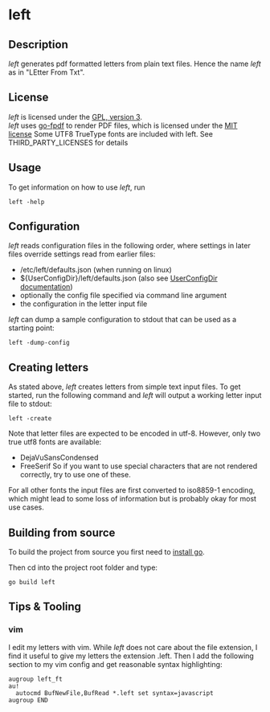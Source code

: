 # left

## Description

_left_ generates pdf formatted letters from plain text files. 
Hence the name _left_ as in "LEtter From Txt".

## License

_left_ is licensed under the [GPL, version 3](LICENSE).  
_left_ uses [go-fpdf](https://github.com/go-pdf/fpdf) to render PDF files, which is licensed under the [MIT license](https://github.com/go-pdf/fpdf/blob/main/LICENSE)
Some UTF8 TrueType fonts are included with left. See THIRD_PARTY_LICENSES for details

## Usage

To get information on how to use _left_, run 
```
left -help
```

## Configuration

_left_ reads configuration files in the following order, where settings in later files override settings read from earlier files:
- /etc/left/defaults.json (when running on linux)
- ${UserConfigDir}/left/defaults.json (also see [UserConfigDir documentation](https://pkg.go.dev/os#UserConfigDir))
- optionally the config file specified via command line argument
- the configuration in the letter input file

_left_ can dump a sample configuration to stdout that can be used as a starting point:
```
left -dump-config
```

## Creating letters

As stated above, _left_ creates letters from simple text input files.
To get started, run the following command and _left_ will output a working letter input file to stdout:
```
left -create
```

Note that letter files are expected to be encoded in utf-8. However, only two true utf8 fonts are available:
- DejaVuSansCondensed
- FreeSerif
So if you want to use special characters that are not rendered correctly, try to use one of these.

For all other fonts the input files are first converted to iso8859-1 encoding, which might lead to some loss of information 
but is probably okay for most use cases.

## Building from source

To build the project from source you first need to [install go](https://go.dev/doc/install).

Then cd into the project root folder and type:
```
go build left
```

## Tips & Tooling

### vim

I edit my letters with vim. While _left_ does not care about the file extension, 
I find it useful to give my letters the extension .left.
Then I add the following section to my vim config and get reasonable syntax highlighting:
```
augroup left_ft
au!
  autocmd BufNewFile,BufRead *.left set syntax=javascript
augroup END
```
 